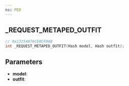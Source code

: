 ```yaml
---
ns: PED
---
```

## _REQUEST_METAPED_OUTFIT

```c
// 0x13154A76CE0CF9AB
int _REQUEST_METAPED_OUTFIT(Hash model, Hash outfit);
```

## Parameters
* **model**:
* **outfit**:
